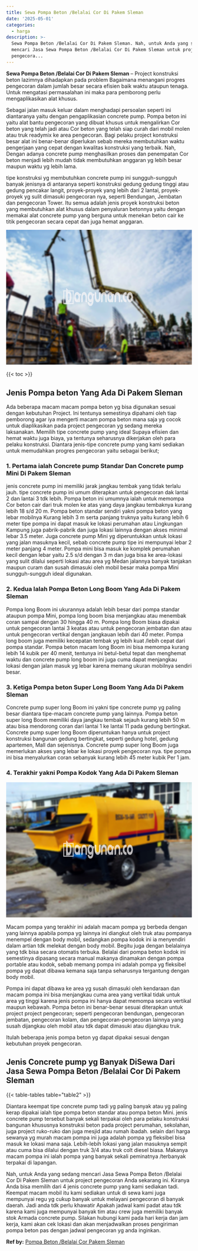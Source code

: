 ```yaml
---
title: Sewa Pompa Beton /Belalai Cor Di Pakem Sleman
date: '2025-05-01'
categories:
  - harga
description: >-
  Sewa Pompa Beton /Belalai Cor Di Pakem Sleman. Nah, untuk Anda yang sedang
  mencari Jasa Sewa Pompa Beton /Belalai Cor Di Pakem Sleman untuk project
  pengecora...
---
```


**Sewa Pompa Beton /Belalai Cor Di Pakem Sleman** – Project konstruksi beton lazimnya dihadapkan pada problem Bagaimana menangani progres pengecoran dalam jumlah besar secara efisien baik waktu ataupun tenaga. Untuk mengatasi permasalahan ini maka para pemborong perlu mengaplikasikan alat khusus.

Sebagai jalan masuk keluar dalam menghadapi persoalan seperti ini diantaranya yaitu dengan pengaplikasian concrete pump. Pompa beton ini yaitu alat bantu pengecoran yang dibuat khusus untuk mengalirkan Cor beton yang telah jadi atau Cor beton yang telah siap curah dari mobil molen atau truk readymix ke area pengecoran. Bagi pelaku project konstruksi besar alat ini benar-benar diperlukan sebab mereka membutuhkan waktu pengerjaan yang cepat dengan kwalitas konstruksi yang terbaik. Nah, Dengan adanya concrete pump menghasilkan proses dan penempatan Cor beton menjadi lebih mudah tidak membutuhkan anggaran yg lebih besar maupun waktu yg lebih lama.

tipe konstruksi yg membutuhkan concrete pump ini sungguh-sungguh banyak jenisnya di antaranya seperti konstruksi gedung gedung tinggi atau gedung pencakar langit, proyek-proyek yang lebih dari 2 lantai, proyek-proyek yg sulit dimasuki pengecoran nya, seperti Bendungan, Jembatan dan pengecoran Tower. Itu semua adalah jenis proyek konstruksi beton yang membutuhkan alat khusus dalam penyaluran betonnya yaitu dengan memakai alat concrete pump yang berguna untuk menekan beton cair ke titik pengecoran secara cepat dan juga hemat anggaran.

![Sewa Pompa Beton /Belalai Cor Di Pakem Sleman](/images/sewa-concrete-pump-35.png)

{{< toc >}}

## Jenis Pompa beton Yang Ada Di Pakem Sleman

Ada beberapa macam macam pompa beton yg bisa digunakan sesuai dengan kebutuhan Project. Ini tentunya semestinya dipahami oleh tiap pemborong agar iya mengerti macam pompa beton mana saja yg cocok untuk diaplikasikan pada project pengecoran yg sedang mereka laksanakan. Memilih tipe concrete pump yang ideal Supaya efisien dan hemat waktu juga biaya, ya tentunya seharusnya dikerjakan oleh para pelaku konstruksi. Diantara jenis-tipe concrete pump yang kami sediakan untuk memudahkan progres pengecoran yaitu sebagai berikut;

### 1\. Pertama ialah Concrete pump Standar Dan Concrete pump Mini Di Pakem Sleman

jenis concrete pump ini memiliki jarak jangkau tembak yang tidak terlalu jauh. tipe concrete pump ini umum diterapkan untuk pengecoran dak lantai 2 dan lantai 3 tdk lebih. Pompa beton ini umumnya ialah untuk memompa Cor beton cair dari truk molen ke atas yang daya jangkau tembaknya kurang lebih 18 s/d 20 m. Pompa beton standar sendiri yakni pompa beton yang lebar mobilnya Kurang lebih 3 m serta panjang truknya yaitu kurang lebih 6 meter tipe pompa ini dapat masuk ke lokasi perumahan atau Lingkungan Kampung juga pabrik-pabrik dan juga lokasi lainnya dengan akses minimal lebar 3.5 meter. Juga concrete pump Mini yg diperuntukkan untuk lokasi yang jalan masuknya kecil, sebab concrete pump tipe ini mempunyai lebar 2 meter panjang 4 meter. Pompa mini bisa masuk ke komplek perumahan kecil dengan lebar yaitu 2.5 s/d dengan 3 m dan juga bisa ke area-lokasi yang sulit dilalui seperti lokasi atau area yg Medan jalannya banyak tanjakan maupun curam dan susah dimasuki oleh mobil besar maka pompa Mini sungguh-sungguh ideal digunakan.

### 2\. Kedua Ialah Pompa Beton Long Boom Yang Ada Di Pakem Sleman

Pompa long Boom ini ukurannya adalah lebih besar dari pompa standar ataupun pompa Mini, pompa long boom bisa menjangkau atau menembak coran sampai dengan 30 hingga 40 m. Pompa long Boom biasa dipakai untuk pengecoran lantai 3 keatas atau untuk pengecoran jembatan dan atau untuk pengecoran vertikal dengan jangkauan lebih dari 40 meter. Pompa long boom juga memiliki kecepatan tembak yg lebih kuat /lebih cepat dari pompa standar. Pompa beton macam long Boom ini bisa memompa kurang lebih 14 kubik per 40 menit, tentunya ini betul-betul tepat dan menghemat waktu dan concrete pump long boom ini juga cuma dapat menjangkau lokasi dengan jalan masuk yg lebar karena memang ukuran mobilnya sendiri besar.

### 3\. Ketiga Pompa beton Super Long Boom Yang Ada Di Pakem Sleman

Concrete pump super long Boom ini yakni tipe concrete pump yg paling besar diantara tipe-macam concrete pump yang lainnya. Pompa beton super long Boom memiliki daya jangkau tembak sejauh kurang lebih 50 m atau bisa mendorong coran dari lantai 1 ke lantai 11 pada gedung bertingkat. Concrete pump super long Boom diperuntukan hanya untuk project konstruksi bangunan gedung bertingkat, seperti gedung hotel, gedung apartemen, Mall dan sejenisnya. Concrete pump super long Boom juga memerlukan akses yang lebar ke lokasi proyek pengecoran nya. tipe pompa ini bisa menyalurkan coran sebanyak kurang lebih 45 meter kubik Per 1 jam.

### 4\. Terakhir yakni Pompa Kodok Yang Ada Di Pakem Sleman

![Sewa Pompa Beton /Belalai Cor Di Pakem Sleman](/images/sewa-concrete-pump-13.png)

Macam pompa yang terakhir ini adalah macam pompa yg berbeda dengan yang lainnya apabila pompa yg lainnya ini diangkut oleh truk atau pompanya menempel dengan body mobil, sedangkan pompa kodok ini ia menyendiri dalam artian tdk melekat dengan body mobil. Begitu juga dengan belalainya yang tdk bisa secara otomatis terbuka. Belalai dari pompa beton kodok ini semestinya dipasang secara manual makanya dinamakan dengan pompa portable atau kodok, sebab memang pompa ini adalah pompa yg fleksibel pompa yg dapat dibawa kemana saja tanpa seharusnya tergantung dengan body mobil.

Pompa ini dapat dibawa ke area yg susah dimasuki oleh kendaraan dan macam pompa ini bisa menjangkau cuma area yang vertikal tidak untuk area yg tinggi karena jenis pompa ini hanya dapat memompa secara vertikal maupun kebawah. Pompa beton ini benar-benar sesuai diterapkan untuk project project pengecoran; seperti pengecoran bendungan, pengecoran jembatan, pengecoran kolam, dan pengecoran-pengecoran lainnya yang susah dijangkau oleh mobil atau tdk dapat dimasuki atau dijangkau truk.

Itulah beberapa jenis pompa beton yg dapat dipakai sesuai dengan kebutuhan proyek pengecoran.

## Jenis Concrete pump yg Banyak DiSewa Dari Jasa Sewa Pompa Beton /Belalai Cor Di Pakem Sleman

{{< table-tables table="table2" >}}

Diantara keempat tipe concrete pump tadi yg paling banyak atau yg paling kerap dipakai ialah tipe pompa beton standar atau pompa beton Mini. jenis concrete pump tersebut banyak sekali terpakai oleh para pelaku konstruksi bangunan khususnya konstruksi beton pada project perumahan, sekolahan, juga project ruko-ruko dan juga mesjid atau rumah ibadah. selain dari harga sewanya yg murah macam pompa ini juga adalah pompa yg fleksibel bisa masuk ke lokasi mana saja. Lebih-lebih lokasi yang jalan masuknya sempit atau cuma bisa dilalui dengan truk 3/4 atau truk colt diesel biasa. Makanya macam pompa ini ialah pompa yang banyak sekali peminatnya /terbanyak terpakai di lapangan.

Nah, untuk Anda yang sedang mencari Jasa Sewa Pompa Beton /Belalai Cor Di Pakem Sleman untuk project pengecoran Anda sekarang ini. Kiranya Anda bisa memilih dari 4 jenis concrete pump yang kami sediakan tadi. Keempat macam mobil itu kami sediakan untuk di sewa kami juga mempunyai regu yg cukup banyak untuk melayani pengecoran di banyak daerah. Jadi anda tdk perlu khawatir Apakah jadwal kami padat atau tdk karena kami juga mempunyai banyak tim atau crew juga memiliki banyak stok Armada concrete pump. Silakan hubungi kami pada hari kerja dan jam kerja, kami akan cek lokasi dan akan menjadwalkan proses pengiriman pompa beton pas dengan jadwal pengecoran yg anda inginkan.

**Ref by:** [Pompa Beton /Belalai Cor Pakem Sleman](https://id.wikipedia.org/wiki/Pompa)
